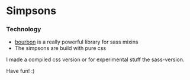 # Simpsons

### Technology
- [bourbon](http://bourbon.io/docs/) is a really powerful library for sass mixins
- The simpsons are build with pure css

I made a compiled css version or for experimental stuff the sass-version.

Have fun! :)
